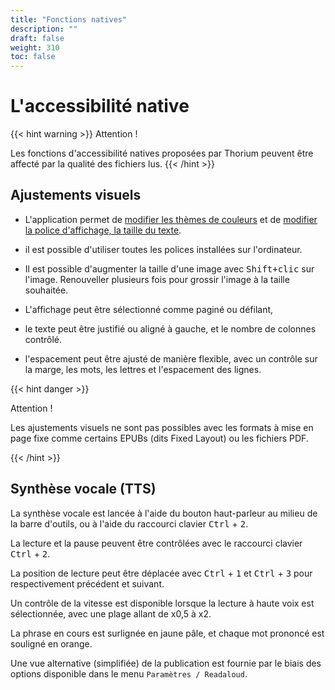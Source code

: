 ```yaml
---
title: "Fonctions natives"
description: ""
draft: false
weight: 310
toc: false
---
```

# L'accessibilité native

{{< hint warning >}}
Attention !

Les fonctions d'accessibilité natives proposées par Thorium peuvent être affecté 
par la qualité des fichiers lus. 
{{< /hint >}}


## Ajustements visuels

- L'application permet de [modifier les thèmes de couleurs](/thorium-reader-doc/fr/210_reading/215_ReadingParameters/#th%c3%a8me) et de [modifier la police d'affichage, la taille du texte](/thorium-reader-doc/fr/210_reading/215_ReadingParameters/#texte).

- il est possible d'utiliser toutes les polices installées sur l'ordinateur.

- Il est possible d'augmenter la taille d'une image avec <kbd>Shift+clic</kbd> sur l'image. Renouveller plusieurs fois pour grossir l'image à la taille souhaitée.

- L'affichage peut être sélectionné comme paginé ou défilant, 

- le texte peut être justifié ou aligné à gauche, et le nombre de colonnes contrôlé. 

- l'espacement peut être ajusté de manière flexible, avec un contrôle sur la marge, les mots, les lettres et l'espacement des lignes. 

{{< hint danger >}}

Attention !

Les ajustements visuels ne sont pas possibles avec les formats à mise en page 
fixe comme certains EPUBs (dits <span lang="en">Fixed Layout</span>) 
ou les fichiers PDF.

{{< /hint >}}

## Synthèse vocale (TTS)

La synthèse vocale est lancée à l'aide du bouton haut-parleur au milieu de la 
barre d'outils, ou à l'aide du raccourci clavier <kbd>Ctrl</kbd> + <kbd>2</kbd>.

La lecture et la pause peuvent être contrôlées avec le raccourci clavier 
<kbd>Ctrl</kbd> + <kbd>2</kbd>.

La position de lecture peut être déplacée avec <kbd>Ctrl</kbd> + <kbd>1</kbd> 
et <kbd>Ctrl</kbd> + <kbd>3</kbd> pour respectivement précédent et suivant.

Un contrôle de la vitesse est disponible lorsque la lecture à haute voix 
est sélectionnée, avec une plage allant de x0,5 à x2.

La phrase en cours est surlignée en jaune pâle, et chaque mot prononcé est 
souligné en orange.

Une vue alternative (simplifiée) de la publication est fournie par le biais 
des options disponible dans le menu `Paramètres / Readaloud`.
